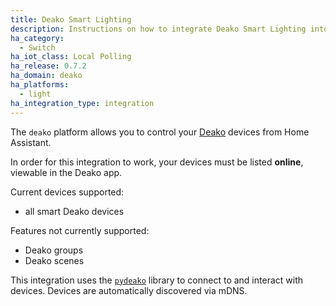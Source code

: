 ```yaml
---
title: Deako Smart Lighting
description: Instructions on how to integrate Deako Smart Lighting into Home Assistant.
ha_category:
  - Switch
ha_iot_class: Local Polling
ha_release: 0.7.2
ha_domain: deako
ha_platforms:
  - light
ha_integration_type: integration
---
```


The `deako` platform allows you to control your [Deako](https://deako.com) devices from Home Assistant.

In order for this integration to work, your devices must be listed **online**, viewable in the Deako app.

Current devices supported:

- all smart Deako devices

Features not currently supported:

- Deako groups
- Deako scenes

This integration uses the [`pydeako`](https://pypi.org/project/pydeako/) library to connect to and interact with devices. Devices are automatically discovered via mDNS.